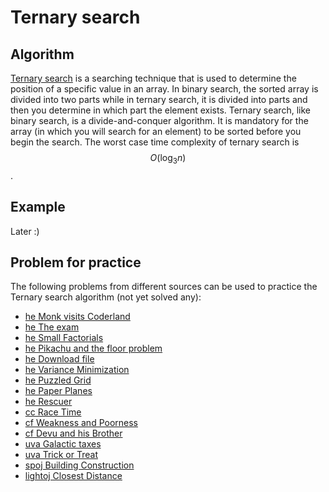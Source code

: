 # Ternary search

## Algorithm
[Ternary search](https://www.hackerearth.com/practice/algorithms/searching/ternary-search/tutorial/) is a searching technique that is used to determine the position of a specific value in an array. In binary search, the sorted array is divided into two parts while in ternary search, it is divided into  parts and then you determine in which part the element exists. Ternary search, like binary search, is a divide-and-conquer algorithm. It is mandatory for the array (in which you will search for an element) to be sorted before you begin the search. The worst case time complexity of ternary search is $$O(\log_3 n)$$.


## Example
Later :)


## Problem for practice
The following problems from different sources can be used to practice the Ternary search algorithm (not yet solved any):
- [he Monk visits Coderland](https://www.hackerearth.com/practice/algorithms/searching/ternary-search/practice-problems/algorithm/monk-visits-coderland-4/)
- [he The exam](https://www.hackerearth.com/practice/algorithms/searching/ternary-search/practice-problems/algorithm/the-exam/)
- [he Small Factorials](https://www.hackerearth.com/practice/algorithms/searching/ternary-search/practice-problems/algorithm/small-factorials/)
- [he Pikachu and the floor problem](https://www.hackerearth.com/practice/algorithms/searching/ternary-search/practice-problems/algorithm/pikachu-and-the-floor-problem-4dbea4a5/)
- [he Download file](https://www.hackerearth.com/practice/algorithms/searching/ternary-search/practice-problems/algorithm/download-file-b0fe3520/)
- [he Variance Minimization](https://www.hackerearth.com/practice/algorithms/searching/ternary-search/practice-problems/algorithm/variance-minimization-c465c999/)
- [he Puzzled Grid](https://www.hackerearth.com/practice/algorithms/searching/ternary-search/practice-problems/algorithm/puzzled-grid-1/)
- [he Paper Planes](https://www.hackerearth.com/practice/algorithms/searching/ternary-search/practice-problems/approximate/paper-planes-8cb51f55/)
- [he Rescuer](https://www.hackerearth.com/challenges/competitive/september-circuits/algorithm/rescuer-1/)
- [cc Race Time](https://www.codechef.com/problems/AMCS03)
- [cf Weakness and Poorness](https://codeforces.com/problemset/problem/578/C)
- [cf Devu and his Brother](https://codeforces.com/problemset/problem/439/D)
- [uva Galactic taxes](https://uva.onlinejudge.org/index.php?option=com_onlinejudge&Itemid=8&page=show_problem&problem=4898)
- [uva Trick or Treat](https://uva.onlinejudge.org/index.php?option=com_onlinejudge&Itemid=8&page=show_problem&problem=3349)
- [spoj Building Construction](https://www.spoj.com/problems/KOPC12A/)
- [lightoj Closest Distance](http://lightoj.com/volume_showproblem.php?problem=1146)
